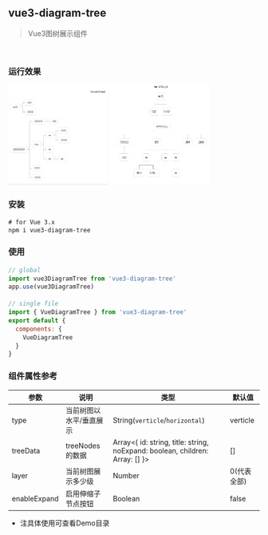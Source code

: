 ## vue3-diagram-tree
> Vue3图树展示组件

<br/>

### 运行效果
<img src="./resource/verticle.png" width = "200" height = "200" />
<img src="./resource/horizonal.png" width = "200" height = "200" />

### 安装 
```shell
# for Vue 3.x
npm i vue3-diagram-tree
```

### 使用
```js
// global
import vue3DiagramTree from 'vue3-diagram-tree'
app.use(vue3DiagramTree)

// single file
import { VueDiagramTree } from 'vue3-diagram-tree'
export default {
  components: {
    VueDiagramTree
  }
}
```

### 组件属性参考
|参数               |   说明                     |类型                                 | 默认值   |
|----               |   -------                  |------                               | ----     |
|type               |  当前树图以水平/垂直展示   | String(``verticle``/``horizontal``) | verticle |
|treeData           |  treeNodes的数据           | Array<{ id: string, title: string, noExpand: boolean, children: Array: [] }> | [] |verticle |
|layer               |  当前树图展示多少级    | Number | 0(代表全部) |
|enableExpand        |  启用伸缩子节点按钮    | Boolean | false |

* 注具体使用可查看Demo目录
